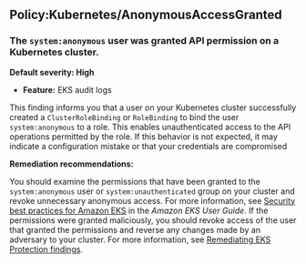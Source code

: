 

Policy:Kubernetes/AnonymousAccessGranted
----------------------------------------

### The `system:anonymous` user was granted API permission on a Kubernetes cluster.

**Default severity: High**

* **Feature:** EKS audit logs

This finding informs you that a user on your Kubernetes cluster successfully created a `ClusterRoleBinding` or `RoleBinding` to bind the user `system:anonymous` to a role. This enables unauthenticated access to the API operations permitted by the role. If this behavior is not expected, it may indicate a configuration mistake or that your credentials are compromised

**Remediation recommendations:**

You should examine the permissions that have been granted to the `system:anonymous` user or `system:unauthenticated` group on your cluster and revoke unnecessary anonymous access. For more information, see [Security best practices for Amazon EKS](https://docs.aws.amazon.com/eks/latest/userguide/security-best-practices.html) in the *Amazon EKS User Guide*. If the permissions were granted maliciously, you should revoke access of the user that granted the permissions and reverse any changes made by an adversary to your cluster. For more information, see [Remediating EKS Protection findings](./guardduty-remediate-kubernetes.html).

